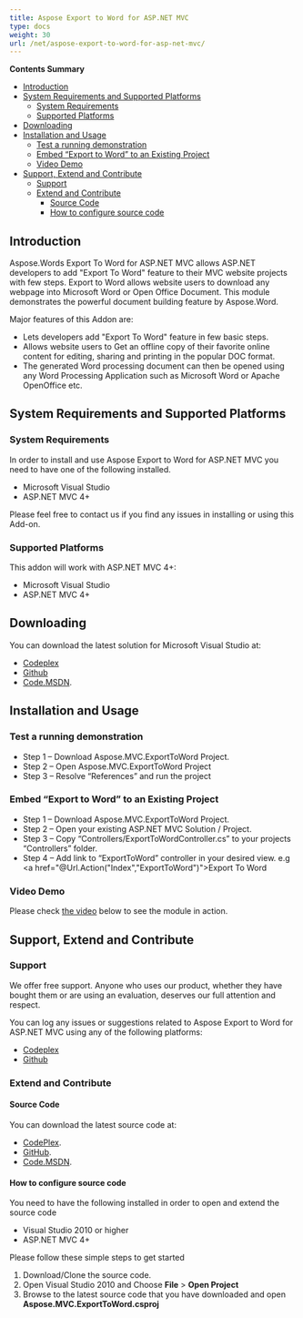 ```yaml
---
title: Aspose Export to Word for ASP.NET MVC
type: docs
weight: 30
url: /net/aspose-export-to-word-for-asp-net-mvc/
---
```


**Contents Summary**

- [Introduction](#AsposeExporttoWordforASP.NETMVC-Introduction)
- [System Requirements and Supported Platforms](#AsposeExporttoWordforASP.NETMVC-SystemRequirementsandSupportedPlatforms) 
  - [System Requirements](#AsposeExporttoWordforASP.NETMVC-SystemRequirements)
  - [Supported Platforms](#AsposeExporttoWordforASP.NETMVC-SupportedPlatforms)
- [Downloading](#AsposeExporttoWordforASP.NETMVC-Downloading)
- [Installation and Usage](#AsposeExporttoWordforASP.NETMVC-InstallationandUsage) 
  - [Test a running demonstration](#AsposeExporttoWordforASP.NETMVC-Testarunningdemonstration)
  - [Embed “Export to Word” to an Existing Project](ExporttoWord#AsposeExporttoWordforASP.NETMVC-Embed)
  - [Video Demo](#AsposeExporttoWordforASP.NETMVC-VideoDemo)
- [Support, Extend and Contribute](#AsposeExporttoWordforASP.NETMVC-Support,ExtendandContribute) 
  - [Support](#AsposeExporttoWordforASP.NETMVC-Support)
  - [Extend and Contribute](#AsposeExporttoWordforASP.NETMVC-ExtendandContribute) 
    - [Source Code](#AsposeExporttoWordforASP.NETMVC-SourceCode)
    - [How to configure source code](#AsposeExporttoWordforASP.NETMVC-Howtoconfiguresourcecode)
## **Introduction**
Aspose.Words Export To Word for ASP.NET MVC allows ASP.NET developers to add "Export To Word" feature to their MVC website projects with few steps. Export to Word allows website users to download any webpage into Microsoft Word or Open Office Document. This module demonstrates the powerful document building feature by Aspose.Word.

Major features of this Addon are:

- Lets developers add "Export To Word" feature in few basic steps.
- Allows website users to Get an offline copy of their favorite online content for editing, sharing and printing in the popular DOC format.
- The generated Word processing document can then be opened using any Word Processing Application such as Microsoft Word or Apache OpenOffice etc.
## **System Requirements and Supported Platforms**
### **System Requirements**
In order to install and use Aspose Export to Word for ASP.NET MVC you need to have one of the following installed.

- Microsoft Visual Studio
- ASP.NET MVC 4+

Please feel free to contact us if you find any issues in installing or using this Add-on.
### **Supported Platforms**
This addon will work with ASP.NET MVC 4+:

- Microsoft Visual Studio
- ASP.NET MVC 4+
## **Downloading**
You can download the latest solution for Microsoft Visual Studio at:

- [Codeplex](https://asposewordsnetmvc.codeplex.com/releases/view/619212)
- [Github](https://github.com/aspose-words/Aspose.Words-for-.NET/releases/tag/Aspose.MVC.ExportToWord-v1.0)
- [Code.MSDN](https://code.msdn.microsoft.com/AsposeWords-Export-to-Word-cce75615).
## **Installation and Usage**
### **Test a running demonstration**
- Step 1 – Download Aspose.MVC.ExportToWord Project.
- Step 2 – Open Aspose.MVC.ExportToWord Project
- Step 3 – Resolve “References” and run the project
### **Embed “Export to Word” to an Existing Project**
- Step 1 – Download Aspose.MVC.ExportToWord Project.
- Step 2 – Open your existing ASP.NET MVC Solution / Project.
- Step 3 – Copy “Controllers/ExportToWordController.cs” to your projects “Controllers” folder.
- Step 4 – Add link to “ExportToWord” controller in your desired view.
  e.g <a href="@Url.Action("Index","ExportToWord")">Export To Word</a>
### **Video Demo**
Please check [the video](https://www.youtube.com/watch?v=vteWnbIy8Ag) below to see the module in action.
## **Support, Extend and Contribute**
### **Support**
We offer free support. Anyone who uses our product, whether they have bought them or are using an evaluation, deserves our full attention and respect.

You can log any issues or suggestions related to Aspose Export to Word for ASP.NET MVC using any of the following platforms:

- [Codeplex](https://asposewordsnetmvc.codeplex.com)
- [Github](https://github.com/aspose-words/Aspose.Words-for-.NET)
### **Extend and Contribute**
#### **Source Code**
You can download the latest source code at:

- [CodePlex](https://asposewordsnetmvc.codeplex.com/SourceControl/latest).
- [GitHub](https://github.com/aspose-words/Aspose.Words-for-.NET/tree/master/Plugins/MVC/Aspose.MVC.ExportToWord).
- [Code.MSDN](https://code.msdn.microsoft.com/AsposeWords-Export-to-Word-cce75615).
#### **How to configure source code**
You need to have the following installed in order to open and extend the source code

- Visual Studio 2010 or higher
- ASP.NET MVC 4+

Please follow these simple steps to get started

1. Download/Clone the source code.
1. Open Visual Studio 2010 and Choose **File** > **Open Project**
1. Browse to the latest source code that you have downloaded and open **Aspose.MVC.ExportToWord.csproj**
